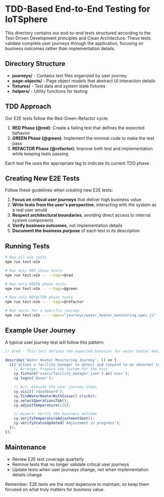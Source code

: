 # TDD-Based End-to-End Testing for IoTSphere

This directory contains our end-to-end tests structured according to the Test-Driven Development principles and Clean Architecture. These tests validate complete user journeys through the application, focusing on business outcomes rather than implementation details.

## Directory Structure

- **journeys/** - Contains test files organized by user journey
- **page-objects/** - Page object models that abstract UI interaction details
- **fixtures/** - Test data and system state fixtures
- **helpers/** - Utility functions for testing

## TDD Approach

Our E2E tests follow the Red-Green-Refactor cycle:

1. **RED Phase (@red)**: Create a failing test that defines the expected behavior
2. **GREEN Phase (@green)**: Implement the minimal code to make the test pass
3. **REFACTOR Phase (@refactor)**: Improve both test and implementation while keeping tests passing

Each test file uses the appropriate tag to indicate its current TDD phase.

## Creating New E2E Tests

Follow these guidelines when creating new E2E tests:

1. **Focus on critical user journeys** that deliver high business value
2. **Write tests from the user's perspective**, interacting with the system as a real user would
3. **Respect architectural boundaries**, avoiding direct access to internal system components
4. **Verify business outcomes**, not implementation details
5. **Document the business purpose** of each test in its description

## Running Tests

```bash
# Run all e2e tests
npm run test:e2e

# Run only RED phase tests
npm run test:e2e -- --tags=@red

# Run only GREEN phase tests
npm run test:e2e -- --tags=@green

# Run only REFACTOR phase tests
npm run test:e2e -- --tags=@refactor

# Run tests for a specific journey
npm run test:e2e -- --spec="journeys/water_heater_monitoring.spec.js"
```

## Example User Journey

A typical user journey test will follow this pattern:

```javascript
// @red - This test defines the expected behavior for water heater monitoring

describe('Water Heater Monitoring Journey', () => {
  it('allows a facility manager to detect and respond to an abnormal temperature', () => {
    // Arrange: Prepare the system for the test
    cy.fixture('users/facility_manager.json').as('user');
    cy.login('@user');

    // Act: Execute the user journey steps
    cy.visit('/dashboard');
    cy.findWaterHeaterWithIssue().click();
    cy.selectOperationsTab();
    cy.adjustTemperature(125);

    // Assert: Verify the business outcome
    cy.verifyTemperatureAdjustmentSent();
    cy.verifyStatusUpdated('Adjustment in progress');
  });
});
```

## Maintenance

- Review E2E test coverage quarterly
- Remove tests that no longer validate critical user journeys
- Update tests when user journeys change, not when implementation details change

Remember: E2E tests are the most expensive to maintain, so keep them focused on what truly matters for business value.
